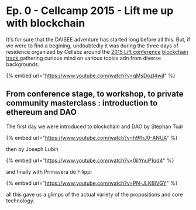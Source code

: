 # Ep. 0 - Cellcamp 2015 - Lift me up with blockchain

It's for sure that the DAISEE adventure has started long before all this. But, if we were to find a begining, undoubtedly it was during the three days of residence organized by Cellabz around the [2015 Lift conference](http://liftconference.com/) [blockchain track ](https://www.youtube.com/watch?v=qMsDozl4wjI)gathering curious mind on various topics adn from diverse backgrounds.

{% embed url="https://www.youtube.com/watch?v=qMsDozl4wjI" %}

## From conference stage, to workshop, to private community masterclass : introduction to ethereum and DAO

The first day we were introduced to blockchain and DAO by Stephan Tual

{% embed url="https://www.youtube.com/watch?v=h9fhJ0-ANUA" %}

then by Joseph Lubin

{% embed url="https://www.youtube.com/watch?v=0ilYnuP1qd4" %}

and finally with Primavera de Filippi

{% embed url="https://www.youtube.com/watch?v=PN-JLKBiVGY" %}

all this gave us a glimps of the actual variety of the propositions and core technology.








